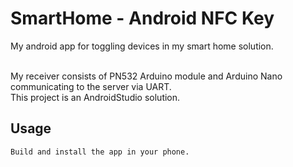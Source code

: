 # SmartHome - Android NFC Key

My android app for toggling devices in my smart home solution.

</br>
My receiver consists of PN532 Arduino module and Arduino Nano communicating to the server via UART.

</br>
This project is an AndroidStudio solution.

## Usage
    Build and install the app in your phone.
